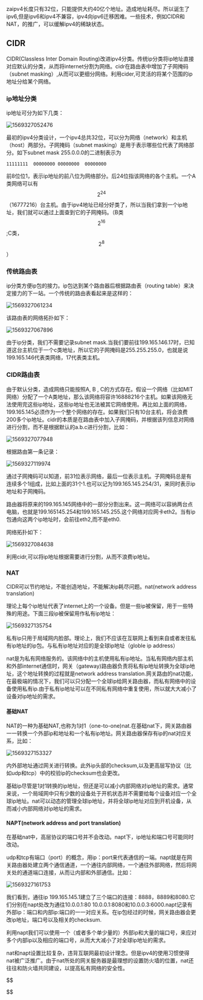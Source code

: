 zaipv4长度只有32位，只能提供大约40亿个地址。造成地址耗尽。所以诞生了ipv6,但是ipv6和ipv4不兼容，ipv4向ipv6迁移困难。一些技术，例如CIDR和NAT，的推广，可以缓解ipv4的稀缺状态。

## CIDR

CIDR(Classless Inter Domain Routing)改进ipv4分类。传统ip分类将ip地址直接对应默认的分类，从而将internet分割为网络。cidr在路由表中增加了子网掩码（subnet masking）,从而可以更细分网络。利用cider,可灵活的将某个范围的ip地址分给某个网络。

### ip地址分类

ip地址可分为如下几类：

![1569327052476](image/1569327052476.png)

最初的ipv4分类设计，一个ipv4总共32位，可以分为网络（network）和主机（host）两部分。子网掩码（subnet masking）是用于表示哪些位代表了网络部分。如下subnet mask 255.0.0.0的二进制表示为

```
11111111  00000000 00000000  00000000
```

前8位位1，表示ip地址的前八位为网络部分。后24位指该网络的各个主机。一个A类网络可以有$$2^{24}$$（16777216）台主机。由于ipv4地址已经分好类了，所以当我们拿到一个ip地址，我们就可以通过上面查到它的子网掩码。（B类$$2^{16}$$;C类，$$2^8$$）

### 传统路由表

ip分类方便ip包的接力。ip包达到某个路由器后根据路由表（routing table）来决定接力的下一站。一个传统的路由表看起来是这样的：

![1569327061234](image/1569327061234.png)

该路由表的网络拓扑如下：

![1569327067896](image/1569327067896.png)

由于ip分类，我们不需要记录subnet mask.当我们要前往199.165.146.17时，已知道这台主机位于一个c类地址，所以它的子网掩码是255.255.255.0，也就是说199.165.146代表类网络，17代表类主机。

### CIDR路由表

由于默认分类，造成网络只能按照A, B , C的方式存在。假设一个网络（比如MIT网络）分配了一个A类地址，那么该网络将容许16888216个主机。如果该网络无法使用完这些ip地址，这些ip地址也无法被其它网络使用。再比如上面的网络，199.165.145必须作为一个整个网络的存在。如果我们只有10台主机，将会浪费200多个ip地址。cidr的本质是在路由表中加入子网掩码，并根据该列信息对网络进行分割，而不是根据默认的a.b.c进行分割，比如：

![1569327077948](image/1569327077948.png)

根据路由第一条记录：

![1569327119974](image/1569327119974.png)

通过子网掩码可以知道，前31位表示网络，最后一位表示主机。子网掩码总是有连续多个1组成，比如上面的31个1.也可以记为199.165.145.254/31，来同时表示ip地址和子网掩码。

路由器将原来的199.165.145网络中的一部分分割出来。这一网络可以容纳两台点电脑，也就是199.165145.254和199.165.145.255.这个网络对应网卡eth2。当有ip包通向这两个ip地址时，会前往eth2,而不是eth0.

网络拓扑如下：

![1569327084638](image/1569327084638.png)

利用cidr,可以将ip地址根据需要进行分割，从而不浪费ip地址。

### NAT

CIDR可以节约地址，不能创造地址，不能解决ip耗尽问题。nat(network address translation)

理论上每个ip地址代表了internet上的一个设备。但是一些ip被保留，用于一些特殊的用途。下面三段ip被保留用作私有ip地址：

![1569327135754](image/1569327135754.png)

私有ip只用于局域网内脸部。理论上，我们不应该在互联网上看到来自或者发往私有ip地址的ip包。与私有ip地址对应的是全球ip地址（globle ip address）

nat是为私有网络服务的。该网络中的主机使用私有ip地址。当私有网络内部主机和外部internet通信时，网关（gateway)路由器负责将私有ip地址转换为全球ip地址，这个地址转换的过程就是network address translation.网关路由的nat功能，在最极端的情况下，我们可以只分配一个全球ip给网关路由器，而私有网络中的设备使用私有ip.由于私有ip地址可以在不同私有网络中重复使用，所以就大大减小了设备对ip地址的需求。

#### 基础NAT

NAT的一种为基础NAT,也称为1对1（one-to-one)nat.在基础nat下，网关路由器一一转换一个外部ip和地址和一个私有ip地址。网关路由器保存有ip的nat对应关系，比如：

![1569327153327](image/1569327153327.png)

内外部地址通过网关进行转换。此外ip头部的checksum,以及更高层写协议（比如udp和tcp）中的校验ip的checksum也会更改。

基础ip尽管是1对1转换的ip地址，但还是可以减小内部网络对ip地址的需求。通常来说，一个局域网中只有少数的设备处于开机状态并不需要给每个设备对应一个全球ip地址。nat可以动态的管理全球ip地址，并将全球ip地址对应到开机设备，从而减小内部网络对ip地址的需求。

#### NAPT(network address and port translation)

在基础nat中，高层协议的端口号并不会改动。napt下，ip地址和端口号可能同时改动。

udp和tcp有端口（port）的概念，用ip：port来代表通信的一端。napt就是在网关路由器处建立两个通信通道，一个通往内部网络，一个通往外部网络，然后将网关处的通道端口连接，从而让内部和外部通信。比如：

![1569327161753](image/1569327161753.png)

我们看到，通往ip 199.165.145.1建立了三个端口的连接：8888，8889和8080.它们分别在napt处改为通往10.0.0.1:80  10.0.0.1:8080和10.0.0.3:6000.napt记录有外部ip：端口和内部ip:端口的一一对应关系。在ip包经过的时候，网关路由器会更改ip地址，端口号以及相关的checksum.

利用napt我们可以使用一个（或者多个单少量的）外部ip和大量的端口号，来应对多个内部ip以及相应的端口号，从而大大减小了对全球ip地址的需求。

nat和napt设置比较复杂，违背互联网最初设计理念。但是ipv4的使用习惯使得nat被广泛推广。由于nat所处的网关服务器是最理想的设置防火墙的位置，nat还往往和防火墙共同建设，以提高私有网络的安全性。


$$

$$
